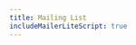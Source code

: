 ```yaml
---
title: Mailing List
includeMailerLiteScript: true
---
```

<div class="ml-embedded" data-form="VidG5j"></div>